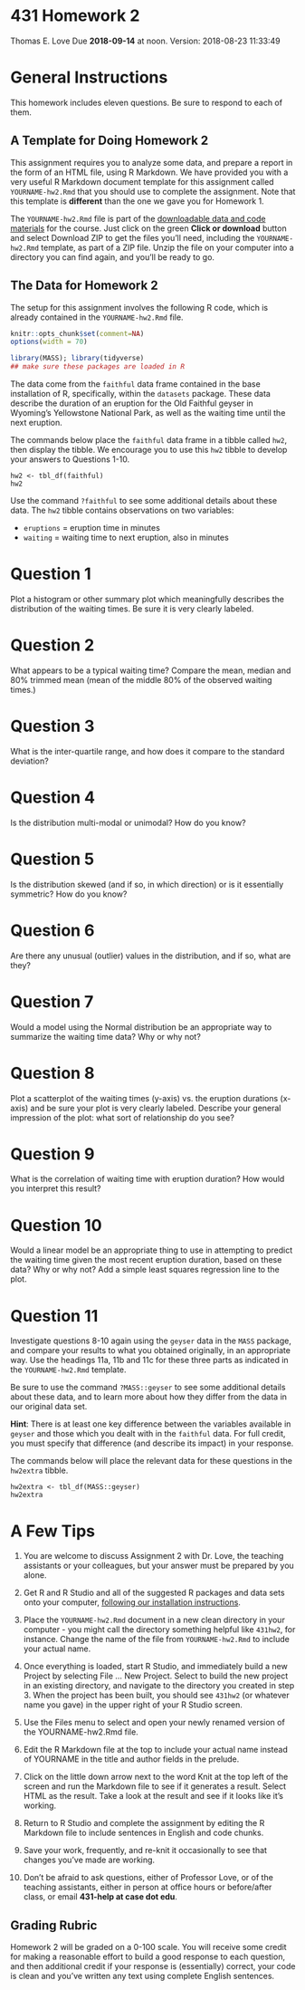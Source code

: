431 Homework 2
================
Thomas E. Love
Due **2018-09-14** at noon. Version: 2018-08-23 11:33:49

# General Instructions

This homework includes eleven questions. Be sure to respond to each of
them.

## A Template for Doing Homework 2

This assignment requires you to analyze some data, and prepare a report
in the form of an HTML file, using R Markdown. We have provided you with
a very useful R Markdown document template for this assignment called
`YOURNAME-hw2.Rmd` that you should use to complete the assignment. Note
that this template is **different** than the one we gave you for
Homework 1.

The `YOURNAME-hw2.Rmd` file is part of the [downloadable data and code
materials](https://github.com/THOMASELOVE/431-2018-data) for the course.
Just click on the green **Click or download** button and select Download
ZIP to get the files you’ll need, including the `YOURNAME-hw2.Rmd`
template, as part of a ZIP file. Unzip the file on your computer into a
directory you can find again, and you’ll be ready to go.

## The Data for Homework 2

The setup for this assignment involves the following R code, which is
already contained in the `YOURNAME-hw2.Rmd` file.

``` r
knitr::opts_chunk$set(comment=NA)
options(width = 70)

library(MASS); library(tidyverse)
## make sure these packages are loaded in R
```

The data come from the `faithful` data frame contained in the base
installation of R, specifically, within the `datasets` package. These
data describe the duration of an eruption for the Old Faithful geyser in
Wyoming’s Yellowstone National Park, as well as the waiting time until
the next eruption.

The commands below place the `faithful` data frame in a tibble called
`hw2`, then display the tibble. We encourage you to use this `hw2`
tibble to develop your answers to Questions 1-10.

    hw2 <- tbl_df(faithful)
    hw2

Use the command `?faithful` to see some additional details about these
data. The `hw2` tibble contains observations on two variables:

  - `eruptions` = eruption time in minutes
  - `waiting` = waiting time to next eruption, also in minutes

# Question 1

Plot a histogram or other summary plot which meaningfully describes the
distribution of the waiting times. Be sure it is very clearly labeled.

# Question 2

What appears to be a typical waiting time? Compare the mean, median and
80% trimmed mean (mean of the middle 80% of the observed waiting times.)

# Question 3

What is the inter-quartile range, and how does it compare to the
standard deviation?

# Question 4

Is the distribution multi-modal or unimodal? How do you know?

# Question 5

Is the distribution skewed (and if so, in which direction) or is it
essentially symmetric? How do you know?

# Question 6

Are there any unusual (outlier) values in the distribution, and if so,
what are they?

# Question 7

Would a model using the Normal distribution be an appropriate way to
summarize the waiting time data? Why or why not?

# Question 8

Plot a scatterplot of the waiting times (y-axis) vs. the eruption
durations (x-axis) and be sure your plot is very clearly labeled.
Describe your general impression of the plot: what sort of relationship
do you see?

# Question 9

What is the correlation of waiting time with eruption duration? How
would you interpret this result?

# Question 10

Would a linear model be an appropriate thing to use in attempting to
predict the waiting time given the most recent eruption duration, based
on these data? Why or why not? Add a simple least squares regression
line to the plot.

# Question 11

Investigate questions 8-10 again using the `geyser` data in the `MASS`
package, and compare your results to what you obtained originally, in an
appropriate way. Use the headings 11a, 11b and 11c for these three parts
as indicated in the `YOURNAME-hw2.Rmd` template.

Be sure to use the command `?MASS::geyser` to see some additional
details about these data, and to learn more about how they differ from
the data in our original data set.

**Hint**: There is at least one key difference between the variables
available in `geyser` and those which you dealt with in the `faithful`
data. For full credit, you must specify that difference (and describe
its impact) in your response.

The commands below will place the relevant data for these questions in
the `hw2extra` tibble.

    hw2extra <- tbl_df(MASS::geyser)
    hw2extra

# A Few Tips

1.  You are welcome to discuss Assignment 2 with Dr. Love, the teaching
    assistants or your colleagues, but your answer must be prepared by
    you alone.

2.  Get R and R Studio and all of the suggested R packages and data sets
    onto your computer, [following our installation
    instructions](https://github.com/THOMASELOVE/431-2018/tree/master/software).

3.  Place the `YOURNAME-hw2.Rmd` document in a new clean directory in
    your computer - you might call the directory something helpful like
    `431hw2`, for instance. Change the name of the file from
    `YOURNAME-hw2.Rmd` to include your actual name.

4.  Once everything is loaded, start R Studio, and immediately build a
    new Project by selecting File … New Project. Select to build the new
    project in an existing directory, and navigate to the directory you
    created in step 3. When the project has been built, you should see
    `431hw2` (or whatever name you gave) in the upper right of your R
    Studio screen.

5.  Use the Files menu to select and open your newly renamed version of
    the YOURNAME-hw2.Rmd file.

6.  Edit the R Markdown file at the top to include your actual name
    instead of YOURNAME in the title and author fields in the prelude.

7.  Click on the little down arrow next to the word Knit at the top left
    of the screen and run the Markdown file to see if it generates a
    result. Select HTML as the result. Take a look at the result and see
    if it looks like it’s working.

8.  Return to R Studio and complete the assignment by editing the R
    Markdown file to include sentences in English and code chunks.

9.  Save your work, frequently, and re-knit it occasionally to see that
    changes you’ve made are working.

10. Don’t be afraid to ask questions, either of Professor Love, or of
    the teaching assistants, either in person at office hours or
    before/after class, or email **431-help at case dot edu**.

## Grading Rubric

Homework 2 will be graded on a 0-100 scale. You will receive some credit
for making a reasonable effort to build a good response to each
question, and then additional credit if your response is (essentially)
correct, your code is clean and you’ve written any text using complete
English sentences.
